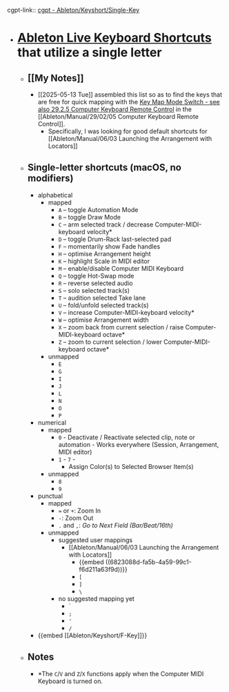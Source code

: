 cgpt-link:: [cgpt - Ableton/Keyshort/Single-Key](https://chatgpt.com/g/g-p-6815d54d7a708191a3405a601b4773ba-erik-and-kev-proj-25-t1-finalizerec/c/6822fd17-9120-800a-a388-7f2ae097fcf2)

- # [Ableton Live Keyboard Shortcuts](https://www.ableton.com/en/live-manual/11/live-keyboard-shortcuts/) that utilize a single letter
	- ## [[My Notes]]
		- [[2025-05-13 Tue]] assembled this list so as to find the keys that are free for quick mapping with the [Key Map Mode Switch - see also 29.2.5 Computer Keyboard Remote Control](https://www.ableton.com/en/live-manual/11/midi-and-key-remote-control/#computer-keyboard-remote-control) in the [[Ableton/Manual/29/02/05 Computer Keyboard Remote Control]].
			- Specifically, I was looking for good default shortcuts for [[Ableton/Manual/06/03 Launching the Arrangement with Locators]]
	- ## Single-letter shortcuts (macOS, no modifiers)
		- alphabetical
			- mapped
				- `A` – toggle Automation Mode
				- `B` – toggle Draw Mode
				- `C` – arm selected track / decrease Computer-MIDI-keyboard velocity*
				- `D` – toggle Drum-Rack last-selected pad
				- `F` – momentarily show Fade handles
				- `H` – optimise Arrangement height
				- `K` – highlight Scale in MIDI editor
				- `M` – enable/disable Computer MIDI Keyboard
				- `Q` – toggle Hot-Swap mode
				- `R` – reverse selected audio
				- `S` – solo selected track(s)
				- `T` – audition selected Take lane
				- `U` – fold/unfold selected track(s)
				- `V` – increase Computer-MIDI-keyboard velocity*
				- `W` – optimise Arrangement width
				- `X` – zoom back from current selection / raise Computer-MIDI-keyboard octave*
				- `Z` – zoom to current selection / lower Computer-MIDI-keyboard octave*
			- unmapped
				- `E`
				- `G`
				- `I`
				- `J`
				- `L`
				- `N`
				- `O`
				- `P`
		- numerical
			- mapped
				- `0` - Deactivate / Reactivate selected clip, note or automation - Works everywhere (Session, Arrangement, MIDI editor)
				- `1` - `7` -
					- Assign Color(s) to Selected Browser Item(s)
			- unmapped
				- `8`
				- `9`
		- punctual
			- mapped
				- `=` or `+`: Zoom In
				- `-`: Zoom Out
				- `.` and `,`: *Go to Next Field (Bar/Beat/16th)*
			- unmapped
				- suggested user mappings
					- [[Ableton/Manual/06/03 Launching the Arrangement with Locators]]
						- {{embed ((6823088d-fa5b-4a59-99c1-f6d211a63f9d))}}
						- `[`
						- `]`
						- `\`
				- no suggested mapping yet
					- `
					- `;`
					- `'`
					- `/`
		- {{embed [[Ableton/Keyshort/F-Key]]}}
	- ## Notes
		- *The `C`/`V` and `Z`/`X` functions apply when the Computer MIDI Keyboard is turned on.